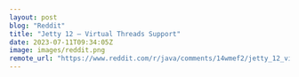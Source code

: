 ```yaml
---
layout: post
blog: "Reddit"
title: "Jetty 12 – Virtual Threads Support"
date: 2023-07-11T09:34:05Z
image: images/reddit.png
remote_url: "https://www.reddit.com/r/java/comments/14wmef2/jetty_12_virtual_threads_support/"
---
```

